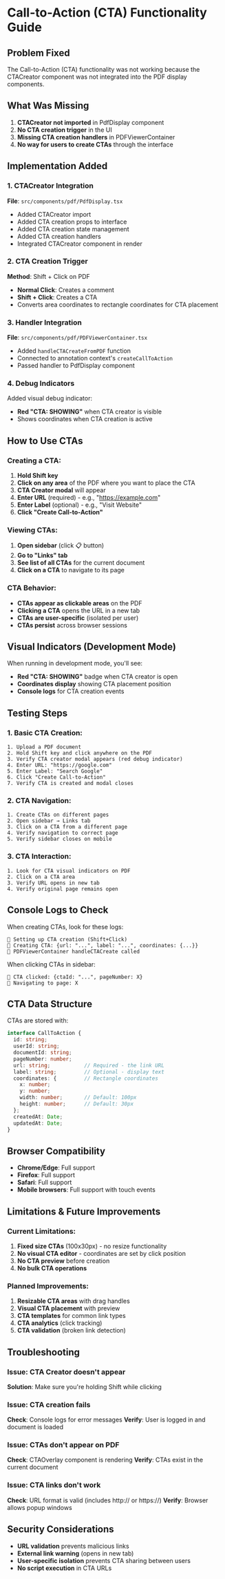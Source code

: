 # Call-to-Action (CTA) Functionality Guide

## Problem Fixed
The Call-to-Action (CTA) functionality was not working because the CTACreator component was not integrated into the PDF display components.

## What Was Missing
1. **CTACreator not imported** in PdfDisplay component
2. **No CTA creation trigger** in the UI
3. **Missing CTA creation handlers** in PDFViewerContainer
4. **No way for users to create CTAs** through the interface

## Implementation Added

### 1. CTACreator Integration
**File**: `src/components/pdf/PdfDisplay.tsx`

- Added CTACreator import
- Added CTA creation props to interface
- Added CTA creation state management
- Added CTA creation handlers
- Integrated CTACreator component in render

### 2. CTA Creation Trigger
**Method**: Shift + Click on PDF

- **Normal Click**: Creates a comment
- **Shift + Click**: Creates a CTA
- Converts area coordinates to rectangle coordinates for CTA placement

### 3. Handler Integration
**File**: `src/components/pdf/PDFViewerContainer.tsx`

- Added `handleCTACreateFromPDF` function
- Connected to annotation context's `createCallToAction`
- Passed handler to PdfDisplay component

### 4. Debug Indicators
Added visual debug indicator:
- **Red "CTA: SHOWING"** when CTA creator is visible
- Shows coordinates when CTA creation is active

## How to Use CTAs

### Creating a CTA:
1. **Hold Shift key**
2. **Click on any area** of the PDF where you want to place the CTA
3. **CTA Creator modal** will appear
4. **Enter URL** (required) - e.g., "https://example.com"
5. **Enter Label** (optional) - e.g., "Visit Website"
6. **Click "Create Call-to-Action"**

### Viewing CTAs:
1. **Open sidebar** (click 📋 button)
2. **Go to "Links" tab**
3. **See list of all CTAs** for the current document
4. **Click on a CTA** to navigate to its page

### CTA Behavior:
- **CTAs appear as clickable areas** on the PDF
- **Clicking a CTA** opens the URL in a new tab
- **CTAs are user-specific** (isolated per user)
- **CTAs persist** across browser sessions

## Visual Indicators (Development Mode)

When running in development mode, you'll see:
- **Red "CTA: SHOWING"** badge when CTA creator is open
- **Coordinates display** showing CTA placement position
- **Console logs** for CTA creation events

## Testing Steps

### 1. Basic CTA Creation:
```
1. Upload a PDF document
2. Hold Shift key and click anywhere on the PDF
3. Verify CTA creator modal appears (red debug indicator)
4. Enter URL: "https://google.com"
5. Enter Label: "Search Google"
6. Click "Create Call-to-Action"
7. Verify CTA is created and modal closes
```

### 2. CTA Navigation:
```
1. Create CTAs on different pages
2. Open sidebar → Links tab
3. Click on a CTA from a different page
4. Verify navigation to correct page
5. Verify sidebar closes on mobile
```

### 3. CTA Interaction:
```
1. Look for CTA visual indicators on PDF
2. Click on a CTA area
3. Verify URL opens in new tab
4. Verify original page remains open
```

## Console Logs to Check

When creating CTAs, look for these logs:
```
🔗 Setting up CTA creation (Shift+Click)
🔗 Creating CTA: {url: "...", label: "...", coordinates: {...}}
🔗 PDFViewerContainer handleCTACreate called
```

When clicking CTAs in sidebar:
```
🔗 CTA clicked: {ctaId: "...", pageNumber: X}
🔗 Navigating to page: X
```

## CTA Data Structure

CTAs are stored with:
```typescript
interface CallToAction {
  id: string;
  userId: string;
  documentId: string;
  pageNumber: number;
  url: string;           // Required - the link URL
  label: string;         // Optional - display text
  coordinates: {         // Rectangle coordinates
    x: number;
    y: number;
    width: number;       // Default: 100px
    height: number;      // Default: 30px
  };
  createdAt: Date;
  updatedAt: Date;
}
```

## Browser Compatibility

- **Chrome/Edge**: Full support
- **Firefox**: Full support
- **Safari**: Full support
- **Mobile browsers**: Full support with touch events

## Limitations & Future Improvements

### Current Limitations:
1. **Fixed size CTAs** (100x30px) - no resize functionality
2. **No visual CTA editor** - coordinates are set by click position
3. **No CTA preview** before creation
4. **No bulk CTA operations**

### Planned Improvements:
1. **Resizable CTA areas** with drag handles
2. **Visual CTA placement** with preview
3. **CTA templates** for common link types
4. **CTA analytics** (click tracking)
5. **CTA validation** (broken link detection)

## Troubleshooting

### Issue: CTA Creator doesn't appear
**Solution**: Make sure you're holding Shift while clicking

### Issue: CTA creation fails
**Check**: Console logs for error messages
**Verify**: User is logged in and document is loaded

### Issue: CTAs don't appear on PDF
**Check**: CTAOverlay component is rendering
**Verify**: CTAs exist in the current document

### Issue: CTA links don't work
**Check**: URL format is valid (includes http:// or https://)
**Verify**: Browser allows popup windows

## Security Considerations

- **URL validation** prevents malicious links
- **External link warning** (opens in new tab)
- **User-specific isolation** prevents CTA sharing between users
- **No script execution** in CTA URLs